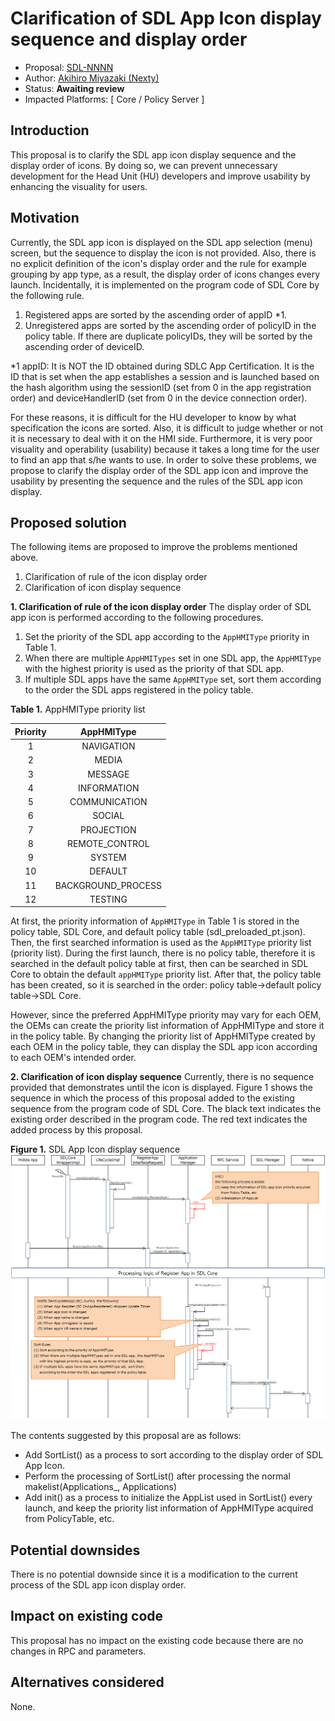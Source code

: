 # Clarification of SDL App Icon display sequence and display order

* Proposal: [SDL-NNNN](NNNN-Clarification-of-SDL-App-Icon-display-sequence-and-display-order.md)
* Author: [Akihiro Miyazaki (Nexty)](https://github.com/Akihiro-Miyazaki)
* Status: **Awaiting review**
* Impacted Platforms: [ Core / Policy Server ]

## Introduction

This proposal is to clarify the SDL app icon display sequence and the display order of icons. By doing so, we can prevent unnecessary development for the Head Unit (HU) developers and improve usability by enhancing the visuality for users.

## Motivation

Currently, the SDL app icon is displayed on the SDL app selection (menu) screen, but the sequence to display the icon is not provided. Also, there is no explicit definition of the icon's display order and the rule for example grouping by app type, as a result, the display order of icons changes every launch. Incidentally, it is implemented on the program code of SDL Core by the following rule.

 1. Registered apps are sorted by the ascending order of appID *1.
 2. Unregistered apps are sorted by the ascending order of policyID in the policy table. If there are duplicate policyIDs, they will be sorted by the ascending order of deviceID.

*1 appID: It is NOT the ID obtained during SDLC App Certification. It is the ID that is set when the app establishes a session and is launched based on the hash algorithm using the sessionID (set from 0 in the app registration order) and deviceHandlerID (set from 0 in the device connection order).

For these reasons, it is difficult for the HU developer to know by what specification the icons are sorted. Also, it is difficult to judge whether or not it is necessary to deal with it on the HMI side. Furthermore, it is very poor visuality and operability (usability) because it takes a long time for the user to find an app that s/he wants to use. In order to solve these problems, we propose to clarify the display order of the SDL app icon and improve the usability by presenting the sequence and the rules of the SDL app icon display.

## Proposed solution

The following items are proposed to improve the problems mentioned above.
 1. Clarification of rule of the icon display order
 2. Clarification of icon display sequence

<b>1. Clarification of rule of the icon display order</b>
The display order of SDL app icon is performed according to the following procedures.

 1. Set the priority of the SDL app according to the `AppHMIType` priority in Table 1.
 2. When there are multiple `AppHMITypes` set in one SDL app, the `AppHMIType` with the highest priority is used as the priority of that SDL app.
 3. If multiple SDL apps have the same `AppHMIType` set, sort them according to the order the SDL apps registered in the policy table.

<b>Table 1.</b> AppHMIType priority list

| Priority | AppHMIType |
|:-:|:-:|
| 1 | NAVIGATION |
| 2 | MEDIA |
| 3 | MESSAGE |
| 4 | INFORMATION |
| 5 | COMMUNICATION |
| 6 | SOCIAL |
| 7 | PROJECTION |
| 8 | REMOTE_CONTROL |
| 9 | SYSTEM |
| 10 | DEFAULT |
| 11 | BACKGROUND_PROCESS |
| 12 | TESTING |

At first, the priority information of `AppHMIType` in Table 1 is stored in the policy table, SDL Core, and default policy table (sdl_preloaded_pt.json). Then, the first searched information is used as the `AppHMIType` priority list (priority list). During the first launch, there is no policy table, therefore it is searched in the default policy table at first, then can be searched in SDL Core to obtain the default `appHMIType` priority list. After that, the policy table has been created, so it is searched in the order: policy table->default policy table->SDL Core.

However, since the preferred AppHMIType priority may vary for each OEM, the OEMs can create the priority list information of AppHMIType and store it in the policy table. By changing the priority list of AppHMIType created by each OEM in the policy table, they can display the SDL app icon according to each OEM's intended order.

<b>2. Clarification of icon display sequence</b>
Currently, there is no sequence provided that demonstrates until the icon is displayed. Figure 1 shows the sequence in which the process of this proposal added to the existing sequence from the program code of SDL Core. The black text indicates the existing order described in the program code. The red text indicates the added process by this proposal.

<b>Figure 1.</b> SDL App Icon display sequence
![Figure1_SDL_App_Icon_display_sequence.PNG](../assets/proposals/NNNN-Clarification-of-SDL-App-Icon-display-sequence-and-display-order/Figure1_SDL_App_Icon_display_sequence.PNG)

The contents suggested by this proposal are as follows:
- Add SortList() as a process to sort according to the display order of SDL App Icon.
- Perform the processing of SortList() after processing the normal makelist(Applications_, Applications)
- Add init() as a process to initialize the AppList used in SortList() every launch, and keep the priority list information of AppHMIType acquired from PolicyTable, etc.

## Potential downsides

There is no potential downside since it is a modification to the current process of the SDL app icon display order.

## Impact on existing code

This proposal has no impact on the existing code because there are no changes in RPC and parameters.

## Alternatives considered

None.

